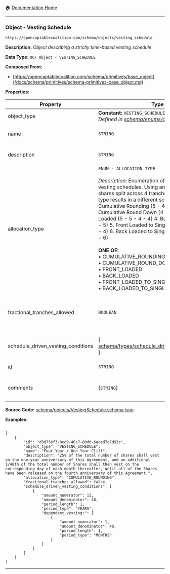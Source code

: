 :house: [Documentation Home](/README.md)

---

### Object - Vesting Schedule

`https://opencaptablecoalition.com/schema/objects/vesting_schedule`

**Description:** _Object describing a strictly time-based vesting schedule_

**Data Type:** `OCF Object - VESTING_SCHEDULE`

**Composed From:**

- [https://opencaptablecoalition.com/schema/primitives/base_object](/docs/schema/primitives/schema-primitives-base_object.md)

**Properties:**

| Property                           | Type                                                                                                                                                                                                                                                                                                                                                                                                                                                                                                                                                                                                                                                                                                          | Description                                                                                           | Required   |
| ---------------------------------- | ------------------------------------------------------------------------------------------------------------------------------------------------------------------------------------------------------------------------------------------------------------------------------------------------------------------------------------------------------------------------------------------------------------------------------------------------------------------------------------------------------------------------------------------------------------------------------------------------------------------------------------------------------------------------------------------------------------- | ----------------------------------------------------------------------------------------------------- | ---------- |
| object_type                        | **Constant:** `VESTING_SCHEDULE`</br>_Defined in [schema/enums/object_type](/docs/schema/enums/schema-enums-object_type.md)_                                                                                                                                                                                                                                                                                                                                                                                                                                                                                                                                                                                  | Object type field                                                                                     | `REQUIRED` |
| name                               | `STRING`                                                                                                                                                                                                                                                                                                                                                                                                                                                                                                                                                                                                                                                                                                      | Concise name for the vesting schedule                                                                 | `REQUIRED` |
| description                        | `STRING`                                                                                                                                                                                                                                                                                                                                                                                                                                                                                                                                                                                                                                                                                                      | Detailed description of the vesting schedule                                                          | `REQUIRED` |
| allocation_type                    | `ENUM - ALLOCATION TYPE`</br></br>_Description:_ Enumeration of allocation types for vesting schedules. Using an example of 18 shares split across 4 tranches, each allocation type results in a different schedule as follows: 1. Cumulative Rounding (5 - 4 - 5 - 4) 2. Cumulative Round Down (4 - 5 - 4 - 5) 3. Front Loaded (5 - 5 - 4 - 4) 4. Back Loaded (4 - 4 - 5 - 5) 5. Front Loaded to Single Tranche (6 - 4 - 4 - 4) 6. Back Loaded to Single Tranche (4 - 4 - 4 - 6)</br></br>**ONE OF:**</br>&bull; CUMULATIVE_ROUNDING</br>&bull; CUMULATIVE_ROUND_DOWN</br>&bull; FRONT_LOADED</br>&bull; BACK_LOADED</br>&bull; FRONT_LOADED_TO_SINGLE_TRANCHE</br>&bull; BACK_LOADED_TO_SINGLE_TRANCHE</br> | Allocation/rounding type for the vesting schedule                                                     | `REQUIRED` |
| fractional_tranches_allowed        | `BOOLEAN`                                                                                                                                                                                                                                                                                                                                                                                                                                                                                                                                                                                                                                                                                                     | Whether or not fractional tranches are allowed. Note: if this is true, the allocation type is ignored | `REQUIRED` |
| schedule_driven_vesting_conditions | [ [schema/types/schedule_driven_vesting_condition](/docs/schema/types/schema-types-schedule_driven_vesting_condition.md) ]                                                                                                                                                                                                                                                                                                                                                                                                                                                                                                                                                                                    | Schedule rows defining the vesting schedule tranches                                                  | `REQUIRED` |
| id                                 | `STRING`                                                                                                                                                                                                                                                                                                                                                                                                                                                                                                                                                                                                                                                                                                      | Identifier for the object                                                                             | `REQUIRED` |
| comments                           | [`STRING`]</br>                                                                                                                                                                                                                                                                                                                                                                                                                                                                                                                                                                                                                                                                                               | Unstructured text comments related to and stored for the object                                       | -          |

**Source Code:** [schema/objects/VestingSchedule.schema.json](/schema/objects/VestingSchedule.schema.json)

**Examples:**

```

[
    {
        "id": "d3d756f3-0cd9-40c7-80dd-6aced7c7d93c",
        "object_type": "VESTING_SCHEDULE",
        "name": "Four Year / One Year Cliff",
        "description": "25% of the total number of shares shall vest on the one-year anniversary of this Agreement, and an additional 1/48th of the total number of Shares shall then vest on the corresponding day of each month thereafter, until all of the Shares have been released on the fourth anniversary of this Agreement.",
        "allocation_type": "CUMULATIVE_ROUNDING",
        "fractional_tranches_allowed": false,
        "schedule_driven_vesting_conditions": [
            {
                "amount_numerator": 12,
                "amount_denominator": 48,
                "period_length": 1,
                "period_type": "YEARS",
                "dependent_vesting:": [
                    {
                        "amount_numerator": 1,
                        "amount_denominator": 48,
                        "period_length": 1,
                        "period_type": "MONTHS"
                    }
                ]
            }
        ]
    }
]

```

---
